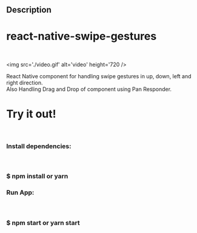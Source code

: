 ## Description

<h1>react-native-swipe-gestures</h1></br>

<img src='./video.gif' alt='video' height='720 />

React Native component for handling swipe gestures in up, down, left and right direction.</br>
Also Handling Drag and Drop of component using Pan Responder.

<h1>Try it out!</h1></br>

<h3><b>Install dependencies:</b><h3></br><p>$ npm install or yarn</p>

<h3><b>Run App:</b><h3></br><p>$ npm start or yarn start</p>
